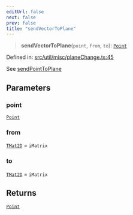 ```yaml
---
editUrl: false
next: false
prev: false
title: "sendVectorToPlane"
---
```


> **sendVectorToPlane**(`point`, `from`, `to`): [`Point`](/api/classes/point/)

Defined in: [src/util/misc/planeChange.ts:45](https://github.com/fabricjs/fabric.js/blob/fea1b29b7495d9634e300bd4bfa43de097745805/src/util/misc/planeChange.ts#L45)

See [sendPointToPlane](/api/fabric/namespaces/util/functions/sendpointtoplane/)

## Parameters

### point

[`Point`](/api/classes/point/)

### from

[`TMat2D`](/api/type-aliases/tmat2d/) = `iMatrix`

### to

[`TMat2D`](/api/type-aliases/tmat2d/) = `iMatrix`

## Returns

[`Point`](/api/classes/point/)
